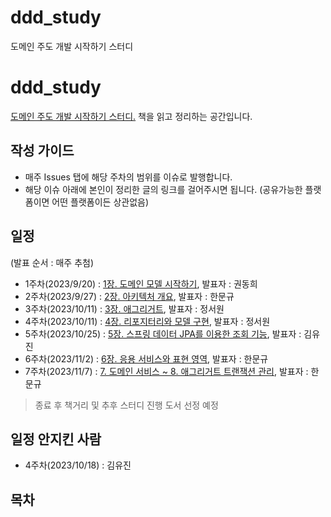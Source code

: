 # ddd_study
도메인 주도 개발 시작하기 스터디

# ddd_study
[도메인 주도 개발 시작하기 스터디.](https://www.yes24.com/Product/Goods/108431347)
책을 읽고 정리하는 공간입니다.

## 작성 가이드
* 매주 Issues 탭에 해당 주차의 범위를 이슈로 발행합니다.
* 해당 이슈 아래에 본인이 정리한 글의 링크를 걸어주시면 됩니다. (공유가능한 플랫폼이면 어떤 플랫폼이든 상관없음)

## 일정
(발표 순서 : 매주 추첨)
* 1주차(2023/9/20) : [1장. 도메인 모델 시작하기](https://github.com/hmg0616/ddd_study/issues/1), 발표자 : 권동희
* 2주차(2023/9/27) : [2장. 아키텍처 개요](https://github.com/hmg0616/ddd_study/issues/2), 발표자 : 한문규
* 3주차(2023/10/11) : [3장. 애그리거트](https://github.com/hmg0616/ddd_study/issues/3), 발표자 : 정서원
* 4주차(2023/10/11) : [4장. 리포지터리와 모델 구현](https://github.com/hmg0616/ddd_study/issues/4), 발표자 : 정서원
* 5주차(2023/10/25) : [5장. 스프링 데이터 JPA를 이용한 조회 기능](https://github.com/hmg0616/ddd_study/issues/5), 발표자 : 김유진
* 6주차(2023/11/2) : [6장. 응용 서비스와 표현 영역](https://github.com/hmg0616/ddd_study/issues/6), 발표자 : 한문규
* 7주차(2023/11/7) : [7. 도메인 서비스 ~ 8. 애그리거트 트랜잭션 관리](https://github.com/hmg0616/ddd_study/issues/7), 발표자 : 한문규

> 종료 후 책거리 및 추후 스터디 진행 도서 선정 예정

## 일정 안지킨 사람
* 4주차(2023/10/18) : 김유진

## 목차
